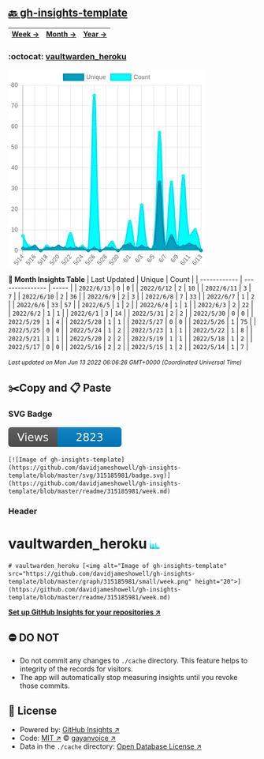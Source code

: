 ## [🔙 gh-insights-template](https://github.com/davidjameshowell/gh-insights-template)
| [**Week →**](https://github.com/davidjameshowell/gh-insights-template/blob/master/readme/315185981/week.md) | [**Month →**](https://github.com/davidjameshowell/gh-insights-template/blob/master/readme/315185981/month.md) | [**Year →**](https://github.com/davidjameshowell/gh-insights-template/blob/master/readme/315185981/year.md) |
 | ------------ | --------------- | ----- |

### :octocat: [vaultwarden_heroku](https://github.com/davidjameshowell/vaultwarden_heroku)
![Image of gh-insights-template](https://github.com/davidjameshowell/gh-insights-template/blob/master/graph/315185981/large/month.png)

**:calendar: Month Insights Table**
| Last Updated | Unique | Count |
 | ------------ | --------------- | ----- |
 | `2022/6/13` |  `0` | `0` |
 | `2022/6/12` |  `2` | `10` |
 | `2022/6/11` |  `3` | `7` |
 | `2022/6/10` |  `2` | `36` |
 | `2022/6/9` |  `2` | `3` |
 | `2022/6/8` |  `7` | `33` |
 | `2022/6/7` |  `1` | `2` |
 | `2022/6/6` |  `33` | `57` |
 | `2022/6/5` |  `1` | `2` |
 | `2022/6/4` |  `1` | `1` |
 | `2022/6/3` |  `2` | `22` |
 | `2022/6/2` |  `1` | `1` |
 | `2022/6/1` |  `3` | `14` |
 | `2022/5/31` |  `2` | `2` |
 | `2022/5/30` |  `0` | `0` |
 | `2022/5/29` |  `1` | `4` |
 | `2022/5/28` |  `1` | `1` |
 | `2022/5/27` |  `0` | `0` |
 | `2022/5/26` |  `1` | `75` |
 | `2022/5/25` |  `0` | `0` |
 | `2022/5/24` |  `1` | `2` |
 | `2022/5/23` |  `1` | `1` |
 | `2022/5/22` |  `1` | `8` |
 | `2022/5/21` |  `1` | `1` |
 | `2022/5/20` |  `2` | `2` |
 | `2022/5/19` |  `1` | `1` |
 | `2022/5/18` |  `1` | `2` |
 | `2022/5/17` |  `0` | `0` |
 | `2022/5/16` |  `2` | `2` |
 | `2022/5/15` |  `1` | `2` |
 | `2022/5/14` |  `1` | `7` |

<small><i>Last updated on Mon Jun 13 2022 06:06:26 GMT+0000 (Coordinated Universal Time)</i></small>

## ✂️Copy and 📋 Paste
### SVG Badge
[![Image of gh-insights-template](https://github.com/davidjameshowell/gh-insights-template/blob/master/svg/315185981/badge.svg)](https://github.com/davidjameshowell/gh-insights-template/blob/master/readme/315185981/week.md)
```readme
[![Image of gh-insights-template](https://github.com/davidjameshowell/gh-insights-template/blob/master/svg/315185981/badge.svg)](https://github.com/davidjameshowell/gh-insights-template/blob/master/readme/315185981/week.md)
```
### Header
# vaultwarden_heroku [<img alt="Image of gh-insights-template" src="https://github.com/davidjameshowell/gh-insights-template/blob/master/graph/315185981/small/week.png" height="20">](https://github.com/davidjameshowell/gh-insights-template/blob/master/readme/315185981/week.md)
```readme
# vaultwarden_heroku [<img alt="Image of gh-insights-template" src="https://github.com/davidjameshowell/gh-insights-template/blob/master/graph/315185981/small/week.png" height="20">](https://github.com/davidjameshowell/gh-insights-template/blob/master/readme/315185981/week.md)
```
[**Set up GitHub Insights for your repositories ↗️**](https://github.com/gayanvoice/github-insights)
## ⛔ DO NOT
- Do not commit any changes to `./cache` directory. This feature helps to integrity of the records for visitors.
- The app will automatically stop measuring insights until you revoke those commits.
## 📄 License
- Powered by: [GitHub Insights ↗️](https://github.com/gayanvoice/github-insights)
- Code: [MIT ↗️](./LICENSE) © [gayanvoice ↗️](https://github.com/gayanvoice)
- Data in the `./cache` directory: [Open Database License ↗️](https://opendatacommons.org/licenses/odbl/1-0/)